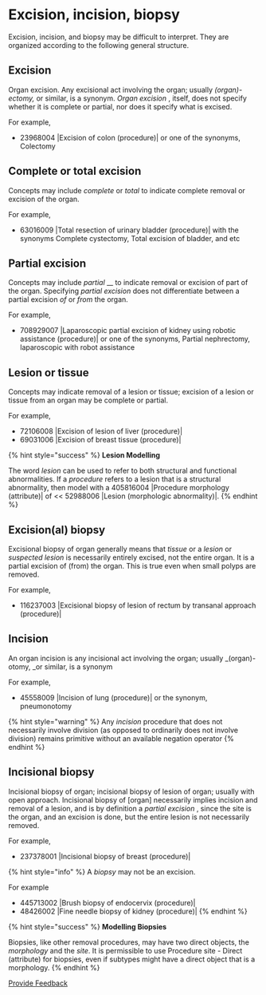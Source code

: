 # Excision, incision, biopsy

Excision, incision, and biopsy may be difficult to interpret. They are organized according to the following general structure.

## Excision

Organ excision. Any excisional act involving the organ; usually _(organ)-ectomy,_ or similar, is a synonym. _Organ excision_ , itself, does not specify whether it is complete or partial, nor does it specify what is excised.

For example,

* 23968004 |Excision of colon (procedure)| or one of the synonyms, Colectomy

## Complete or total excision

Concepts may include _complete_ or _total_ to indicate complete removal or excision of the organ.

For example,

* 63016009 |Total resection of urinary bladder (procedure)| with the synonyms Complete cystectomy, Total excision of bladder, and etc

## Partial excision

Concepts may include _partial_ \_\_ to indicate removal or excision of part of the organ. Specifying _partial excision_ does not differentiate between a partial excision _of_ or _from_ the organ.

For example,

* 708929007 |Laparoscopic partial excision of kidney using robotic assistance (procedure)| or one of the synonyms, Partial nephrectomy, laparoscopic with robot assistance

## Lesion or tissue

Concepts may indicate removal of a lesion or tissue; excision of a lesion or tissue from an organ may be complete or partial.

For example,

* 72106008 |Excision of lesion of liver (procedure)|
* 69031006 |Excision of breast tissue (procedure)|

{% hint style="success" %}
**Lesion Modelling**

The word _lesion_ can be used to refer to both structural and functional abnormalities. If a _procedure_ refers to a lesion that is a structural abnormality, then model with a 405816004 |Procedure morphology (attribute)| of << 52988006 |Lesion (morphologic abnormality)|.
{% endhint %}

## Excision(al) biopsy

Excisional biopsy of organ generally means that _tissue_ or a _lesion_ or _suspected lesion_ is necessarily entirely excised, not the entire organ. It is a partial excision of (from) the organ. This is true even when small polyps are removed.

For example,

* 116237003 |Excisional biopsy of lesion of rectum by transanal approach (procedure)|

## Incision

An organ incision is any incisional act involving the organ; usually \_(organ)-otomy, \_or similar, is a synonym

For example,

* 45558009 |Incision of lung (procedure)| or the synonym, pneumonotomy

{% hint style="warning" %}
Any _incision_ procedure that does not necessarily involve division (as opposed to ordinarily does not involve division) remains primitive without an available negation operator
{% endhint %}

## Incisional biopsy

Incisional biopsy of organ; incisional biopsy of lesion of organ; usually with open approach. Incisional biopsy of \[organ] necessarily implies incision and removal of a lesion, and is by definition a _partial excision_ , since the site is the organ, and an excision is done, but the entire lesion is not necessarily removed.

For example,

* 237378001 |Incisional biopsy of breast (procedure)|

{% hint style="info" %}
A _biopsy_ may not be an excision.

For example

* 445713002 |Brush biopsy of endocervix (procedure)|
* 48426002 |Fine needle biopsy of kidney (procedure)|
{% endhint %}

{% hint style="success" %}
**Modelling Biopsies**

Biopsies, like other removal procedures, may have two direct objects, the _morphology_ and the _site_. It is permissible to use Procedure site - Direct (attribute) for biopsies, even if subtypes might have a direct object that is a morphology.
{% endhint %}

<a href="https://docs.google.com/forms/d/e/1FAIpQLScTmbZIf0UEQwYDkY27EEWBkaiYkHSbR0_9DmFrMLXoQLyL7Q/viewform?usp=pp_url&#x26;entry.1767247133=SCT+Editorial+Guide&#x26;entry.670899847=Excision%2C%20incision%2C%20biopsy" class="button primary">Provide Feedback</a>
